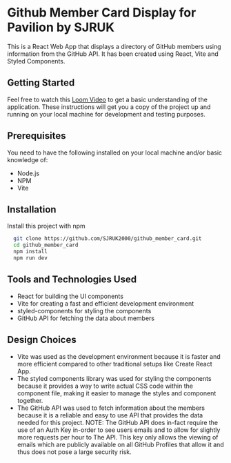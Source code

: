 
# Github Member Card Display for Pavilion by SJRUK

This is a React Web App that displays a directory of GitHub members using information from the GitHub API. It has been created using React, Vite and Styled Components.

## Getting Started
Feel free to watch this [Loom Video](https://www.loom.com/share/cfe6b0c0cc4348fa8749fb1c71d56c9d) to get a basic understanding of the application. 
These instructions will get you a copy of the project up and running on your local machine for development and testing purposes.

## Prerequisites

You need to have the following installed on your local machine and/or basic knowledge of:

- Node.js
- NPM
- Vite
## Installation

Install this project with npm

```bash
  git clone https://github.com/SJRUK2000/github_member_card.git
  cd github_member_card
  npm install
  npm run dev
```
## Tools and Technologies Used

- React for building the UI components
- Vite for creating a fast and efficient development environment
- styled-components for styling the components
- GitHub API for fetching the data about members
    
## Design Choices

- Vite was used as the development environment because it is faster and more efficient compared to other traditional setups like Create React App.
- The styled components library was used for styling the components because it provides a way to write actual CSS code within the component file, making it easier to manage the styles and component together.
- The GitHub API was used to fetch information about the members because it is a reliable and easy to use API that provides the data needed for this project. NOTE: The GitHub API does in-fact require the use of an Auth Key in-order to see users emails and to allow for slightly more requests per hour to The API. This key only allows the viewing of emails which are publicly available on all GitHub Profiles that allow it and thus does not pose a large security risk. 
